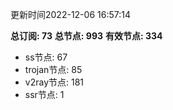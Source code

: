 更新时间2022-12-06 16:57:14

**总订阅: 73**
**总节点: 993**
**有效节点: 334**
- ss节点: 67
- trojan节点: 85
- v2ray节点: 181
- ssr节点: 1

